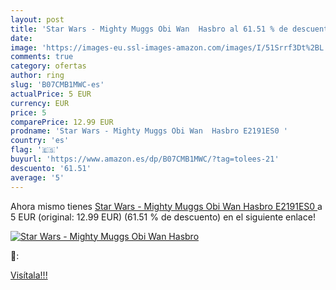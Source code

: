```yaml
---
layout: post
title: 'Star Wars - Mighty Muggs Obi Wan  Hasbro al 61.51 % de descuento'
date: 
image: 'https://images-eu.ssl-images-amazon.com/images/I/51Srrf3Dt%2BL._SL200_.jpg'
comments: true
category: ofertas
author: ring
slug: 'B07CMB1MWC-es'
actualPrice: 5 EUR
currency: EUR
price: 5
comparePrice: 12.99 EUR
prodname: 'Star Wars - Mighty Muggs Obi Wan  Hasbro E2191ES0 '
country: 'es'
flag: '🇪🇸'
buyurl: 'https://www.amazon.es/dp/B07CMB1MWC/?tag=tolees-21'
descuento: '61.51'
average: '5'
---
```


Ahora mismo tienes [Star Wars - Mighty Muggs Obi Wan  Hasbro E2191ES0 ](https://www.amazon.es/dp/B07CMB1MWC/?tag=tolees-21) a 5 EUR (original: 12.99 EUR) (61.51 %  de descuento) en el siguiente enlace!

[![Star Wars - Mighty Muggs Obi Wan  Hasbro](https://images-eu.ssl-images-amazon.com/images/I/51Srrf3Dt%2BL._SL200_.jpg)](https://www.amazon.es/dp/B07CMB1MWC/?tag=tolees-21)

🔎:


[Visítala!!!](https://www.amazon.es/dp/B07CMB1MWC/?tag=tolees-21)
